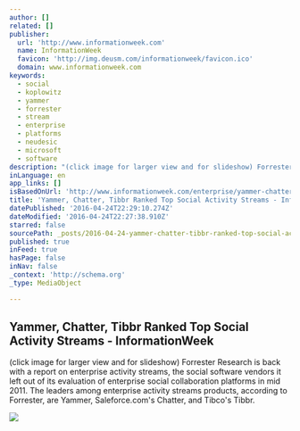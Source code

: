 ```yaml
---
author: []
related: []
publisher:
  url: 'http://www.informationweek.com'
  name: InformationWeek
  favicon: 'http://img.deusm.com/informationweek/favicon.ico'
  domain: www.informationweek.com
keywords:
  - social
  - koplowitz
  - yammer
  - forrester
  - stream
  - enterprise
  - platforms
  - neudesic
  - microsoft
  - software
description: "(click image for larger view and for slideshow) Forrester Research is back with a report on enterprise activity streams, the social software vendors it left out of its evaluation of enterprise social collaboration platforms in mid 2011. The leaders among enterprise activity streams products, according to Forrester, are Yammer, Saleforce.com's Chatter, and Tibco's Tibbr."
inLanguage: en
app_links: []
isBasedOnUrl: 'http://www.informationweek.com/enterprise/yammer-chatter-tibbr-ranked-top-social-activity-streams/d/d-id/1104451?'
title: 'Yammer, Chatter, Tibbr Ranked Top Social Activity Streams - InformationWeek'
datePublished: '2016-04-24T22:29:10.274Z'
dateModified: '2016-04-24T22:27:38.910Z'
starred: false
sourcePath: _posts/2016-04-24-yammer-chatter-tibbr-ranked-top-social-activity-streams-.md
published: true
inFeed: true
hasPage: false
inNav: false
_context: 'http://schema.org'
_type: MediaObject

---
```

<article style=""><h1>Yammer, Chatter, Tibbr Ranked Top Social Activity Streams - InformationWeek</h1><p>(click image for larger view and for slideshow) Forrester Research is back with a report on enterprise activity streams, the social software vendors it left out of its evaluation of enterprise social collaboration platforms in mid 2011. The leaders among enterprise activity streams products, according to Forrester, are Yammer, Saleforce.com's Chatter, and Tibco's Tibbr.</p><img src="http://img.deusm.com/informationweek/IW_fb_button.jpg" /></article>